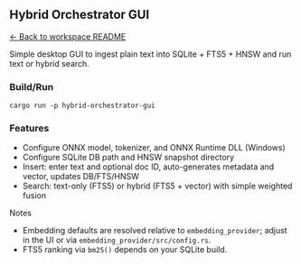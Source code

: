 ## Hybrid Orchestrator GUI

[← Back to workspace README](../../README.md)

Simple desktop GUI to ingest plain text into SQLite + FTS5 + HNSW and run text or hybrid search.

### Build/Run

```
cargo run -p hybrid-orchestrator-gui
```

### Features
- Configure ONNX model, tokenizer, and ONNX Runtime DLL (Windows)
- Configure SQLite DB path and HNSW snapshot directory
- Insert: enter text and optional doc ID, auto-generates metadata and vector, updates DB/FTS/HNSW
- Search: text-only (FTS5) or hybrid (FTS5 + vector) with simple weighted fusion

Notes
- Embedding defaults are resolved relative to `embedding_provider`; adjust in the UI or via `embedding_provider/src/config.rs`.
- FTS5 ranking via `bm25()` depends on your SQLite build.
